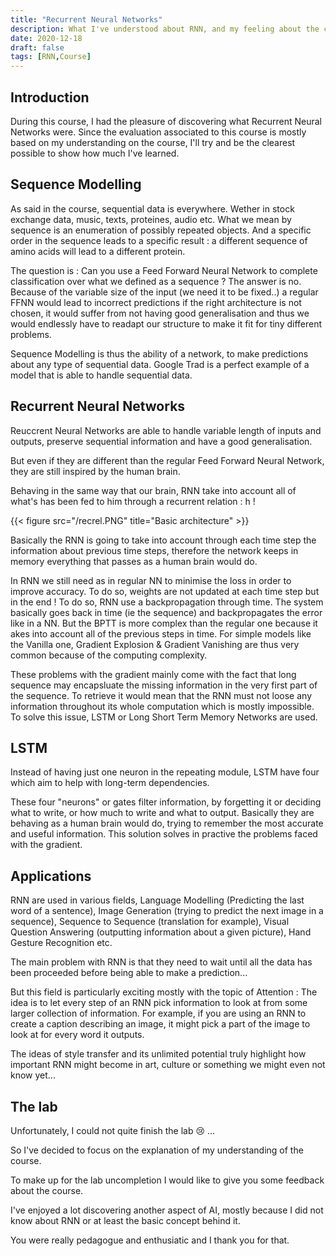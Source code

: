 ```yaml
---
title: "Recurrent Neural Networks"
description: What I've understood about RNN, and my feeling about the course
date: 2020-12-18
draft: false
tags: [RNN,Course]
---
```


## Introduction

During this course, I had the pleasure of discovering what Recurrent Neural Networks were. Since the evaluation associated to this course is mostly based on my understanding on the course, I'll try and be the clearest possible to show how much I've learned.

## Sequence Modelling

As said in the course, sequential data is everywhere. Wether in stock exchange data, music, texts, proteines, audio etc. What we mean by sequence is an enumeration of possibly repeated objects. And a specific order in the sequence leads to a specific result : a different sequence of amino acids will lead to a different protein.

The question is : Can you use a Feed Forward Neural Network to complete classification over what we defined as a sequence ? The answer is no. Because of the variable size of the input (we need it to be fixed..) a regular FFNN would lead to incorrect predictions if the right architecture is not chosen, it would suffer from not having good generalisation and thus we would endlessly have to readapt our structure to make it fit for tiny different problems.

Sequence Modelling is thus the ability of a network, to make predictions about any type of sequential data. Google Trad is a perfect example of a model that is able to handle sequential data.

## Recurrent Neural Networks

Reuccrent Neural Networks are able to handle variable length of inputs and outputs, preserve sequential information and have a good generalisation.

But even if they are different than the regular Feed Forward Neural Network, they are still inspired by the human brain.

 Behaving in the same way that our brain, RNN take into account all of what's has been fed to him through a recurrent relation : h !


{{< figure src="/recrel.PNG" title="Basic architecture" >}}

Basically the RNN is going to take into account through each time step the information about previous time steps, therefore the network keeps in memory everything that passes as a human brain would do. 

In RNN we still need as in regular NN to minimise the loss in order to improve accuracy. To do so, weights are not updated at each time step but in the end ! To do so, RNN use a backpropagation through time. The system basically goes back in time (ie the sequence) and backpropagates the error like in a NN. But the BPTT is more complex than the regular one because it akes into account all of the previous steps in time. For simple models like the Vanilla one, Gradient Explosion & Gradient Vanishing are thus very common because of the computing complexity.

These problems with the gradient mainly come with the fact that long sequence may encapsluate the missing information in the very first part of the sequence. To retrieve it would mean that the RNN must not loose any information throughout its whole computation which is mostly impossible.
To solve this issue, LSTM or Long Short Term Memory Networks are used.

## LSTM 

Instead of having just one neuron in the repeating module, LSTM have four which aim to help with long-term dependencies.

These four "neurons" or gates filter information, by forgetting it or deciding what to write, or how much to write and what to output. Basically they are behaving as a human brain would do, trying to remember the most accurate and useful information. This solution solves in practive the problems faced with the gradient.

## Applications

RNN are used in various fields, Language Modelling (Predicting the last word of a sentence), Image Generation (trying to predict the next image in a sequence), Sequence to Sequence (translation for example), Visual Question Answering (outputting information about a given picture), Hand Gesture Recognition etc.

The main problem with RNN is that they need to wait until all the data has been proceeded before being able to make a prediction...

But this field is particularly exciting mostly with the topic of Attention : The idea is to let every step of an RNN pick information to look at from some larger collection of information. For example, if you are using an RNN to create a caption describing an image, it might pick a part of the image to look at for every word it outputs. 

The ideas of style transfer and its unlimited potential truly highlight how important RNN might become in art, culture or something we might even not know yet...


## The lab

Unfortunately, I could not quite finish the lab :cry: ...

So I've decided to focus on the explanation of my understanding of the course.

To make up for the lab uncompletion I would like to give you some feedback about the course.

I've enjoyed a lot discovering another aspect of AI, mostly because I did not know about RNN or at least the basic concept behind it.

You were really pedagogue and enthusiatic and I thank you for that.